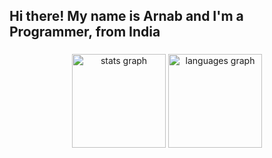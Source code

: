 <h2 align="left">Hi there! My name is Arnab and I'm a Programmer, from India</h2>

###

<div align="center">
  <img src="https://github-readme-stats.vercel.app/api?username=IamArnab999&hide_title=false&hide_rank=false&show_icons=true&include_all_commits=true&count_private=true&disable_animations=false&theme=dracula&locale=en&hide_border=false" height="150" alt="stats graph"  />
  <img src="https://github-readme-stats.vercel.app/api/top-langs?username=IamArnab999&locale=en&hide_title=false&layout=compact&card_width=320&langs_count=5&theme=dracula&hide_border=false" height="150" alt="languages graph"  />
</div>


<br clear="both">
